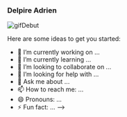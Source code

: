 ### Delpire Adrien

![gifDebut](https://i.pinimg.com/originals/a2/b4/ae/a2b4ae4ebabcd10ff10a1581366f6df2.gif)

Here are some ideas to get you started:

- 🔭 I’m currently working on ...
- 🌱 I’m currently learning ...
- 👯 I’m looking to collaborate on ...
- 🤔 I’m looking for help with ...
- 💬 Ask me about ...
- 📫 How to reach me: ...
- 😄 Pronouns: ...
- ⚡ Fun fact: ...
-->
